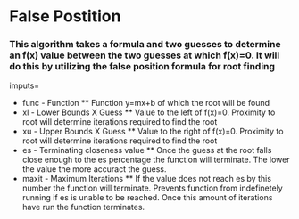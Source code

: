 # False Postition
### This algorithm takes a formula and two guesses to determine an f(x) value between the two guesses at which f(x)=0. It will do this by utilizing the false position formula for root finding
imputs=
* func - Function
** Function y=mx+b of which the root will be found
* xl - Lower Bounds X Guess
** Value to the left of f(x)=0. Proximity to root will determine iterations required to find the root
* xu - Upper Bounds X Guess
** Value to the right of f(x)=0. Proximity to root will determine iterations required to find the root
* es - Terminating closeness value
** Once the guess at the root falls close enough to the es percentage the function will terminate. The lower the value the more accuract the guess.
* maxit - Maximum Iterations
** If the value does not reach es by this number the function will terminate. Prevents function from indefinetely running if es is unable to be reached. Once this amount of iterations have run the function terminates. 
